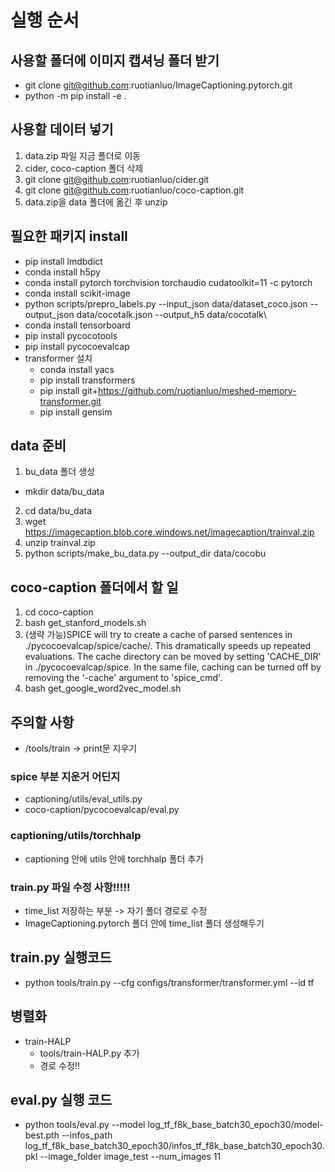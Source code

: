 # 실행 순서
## 사용할 폴더에 이미지 캡셔닝 폴더 받기  
- git clone git@github.com:ruotianluo/ImageCaptioning.pytorch.git  
- python -m pip install -e .  

## 사용할 데이터 넣기  
1. data.zip 파일 지금 폴더로 이동  
2. cider, coco-caption 폴더 삭제   
3. git clone git@github.com:ruotianluo/cider.git  
4. git clone git@github.com:ruotianluo/coco-caption.git  
5. data.zip을 data 폴더에 옮긴 후 unzip  
  
## 필요한 패키지 install  
- pip install lmdbdict  
- conda install h5py  
- conda install pytorch torchvision torchaudio cudatoolkit=11 -c pytorch  
- conda install scikit-image  
- python scripts/prepro_labels.py --input_json data/dataset_coco.json --output_json data/cocotalk.json --output_h5 data/cocotalk\  
- conda install tensorboard  
- pip install pycocotools  
- pip install pycocoevalcap  
- transformer 설치  
  - conda install yacs  
  - pip install transformers   
  - pip install git+https://github.com/ruotianluo/meshed-memory-transformer.git  
  - pip install gensim  
  
## data 준비  
1. bu_data 폴더 생성  
  - mkdir data/bu_data  
2. cd data/bu_data  
3. wget https://imagecaption.blob.core.windows.net/imagecaption/trainval.zip  
4. unzip trainval.zip  
5. python scripts/make_bu_data.py --output_dir data/cocobu  
  
## coco-caption 폴더에서 할 일  
1. cd coco-caption  
2. bash get_stanford_models.sh  
3. (생략 가능)SPICE will try to create a cache of parsed sentences in ./pycocoevalcap/spice/cache/. This dramatically speeds up repeated evaluations. The cache directory can be moved by setting 'CACHE_DIR' in ./pycocoevalcap/spice. In the same file, caching can be turned off by removing the '-cache' argument to 'spice_cmd'.
4. bash get_google_word2vec_model.sh  
  
## 주의할 사항  
- /tools/train -> print문 지우기  
  
### spice 부분 지운거 어딘지  
- captioning/utils/eval_utils.py  
- coco-caption/pycocoevalcap/eval.py  
  
### captioning/utils/torchhalp  
- captioning 안에 utils 안에 torchhalp 폴더 추가  
  
### train.py 파일 수정 사항!!!!!  
- time_list 저장하는 부분 -> 자기 폴더 경로로 수정  
- ImageCaptioning.pytorch 폴더 안에 time_list 폴더 생성해두기  
  
## train.py 실행코드  
- python tools/train.py --cfg configs/transformer/transformer.yml --id tf  
  
## 병렬화  
- train-HALP  
  - tools/train-HALP.py 추가  
  - 경로 수정!!  
  
## eval.py 실행 코드  
- python tools/eval.py --model log_tf_f8k_base_batch30_epoch30/model-best.pth --infos_path log_tf_f8k_base_batch30_epoch30/infos_tf_f8k_base_batch30_epoch30.pkl --image_folder image_test --num_images 11
